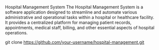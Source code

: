 Hospital Management System
The Hospital Management System is a software application designed to streamline and automate various administrative and operational tasks within a hospital or healthcare facility. It provides a centralized platform for managing patient records, appointments, medical staff, billing, and other essential aspects of hospital operations.

git clone https://github.com/your-username/hospital-management.git

